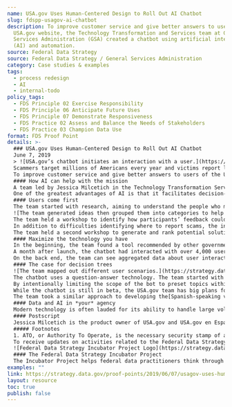 ```yaml
---
name: USA.gov Uses Human-Centered Design to Roll Out AI Chatbot
slug: fdspp-usagov-ai-chatbot
description: To improve customer service and give better answers to users of the
  USA.gov website, the Technology Transformation and Services team at General
  Services Administration (GSA) created a chatbot using artificial intelligence
  (AI) and automation.
source: Federal Data Strategy
source: Federal Data Strategy / General Services Administration
category: Case studies & examples
tags:
  - process redesign
  - AI
  - internal-todo
policy_tags:
  - FDS Principle 02 Exercise Responsibility
  - FDS Principle 06 Anticipate Future Uses
  - FDS Principle 07 Demonstrate Responsiveness
  - FDS Practice 02 Assess and Balance the Needs of Stakeholders
  - FDS Practice 03 Champion Data Use
format: FDS Proof Point
details: >-
  ### USA.gov Uses Human-Centered Design to Roll Out AI Chatbot
  June 7, 2019
  > ![USA.gov’s chatbot initiates an interaction with a user.](https://strategy.data.gov/assets/img/posts/2019-06-07-image001.png "A screenshot showing how USA.gov’s chatbot initiates an interaction with a user.")USA.gov’s chatbot initiates an interaction with a user.
  Scammers target millions of Americans every year and victims report losing more than $1 billion to various types of scams. People regularly visit US government websites and social media feeds for help with distinguishing scams from legitimate transactions, reporting scams, and determining whether lost money can be recovered.
  To improve customer service and give better answers to users of the USA.gov website, the Technology Transformation and Services team at General Services Administration (GSA) created a chatbot using artificial intelligence (AI) and automation. As an addition to the USA.gov call center and its team of staff that answers questions from the public, this beta project holds great potential for the public to get the help they need with scams.
  #### How AI can help with the mission
  A team led by Jessica Milcetich in the Technology Transformation Services at GSA was charged with improving website content on scams for users. They did not start the scams work thinking AI would be the solution, but after talking to their users and hearing some of their challenges, they realized that AI might help. It seemed like a bot that could easily walk a user through redressing a challenge might work for the particular purpose of helping users navigate information about scams. The team wanted to explore AI because they wanted to see if automation would make it easier and more efficient to get users the answers to their questions.
  One of the greatest advantages of AI is that it facilitates decision-making by making the process faster and smarter. At the same time, machines, including chat bots, can continuously perform the same task without getting bored or tired and produce relatively consistent outcomes compared to humans.
  #### Users come first
  The team started with research, aiming to understand the people who might be using their planned chatbot. They recruited 32 people who had previously contacted USA.gov staff about scams either on Facebook or through the call center. Participants were asked to share their experiences with scams, their emotions, and what made them decide to file a report.
  ![The team generated ideas then grouped them into categories to help organize possible next steps.](https://strategy.data.gov/assets/img/posts/2019-06-07-image002.jpg "Photo of post-it notes with generated ideas that were grouped into categories to help organize possible next steps.")The team generated ideas then grouped them into categories to help organize possible next steps.
  The team held a workshop to identify how participants’ feedback could be grouped by themes, turned into actionable items, and prioritized. The user-centered approach helped add specificity to the team’s initial problem statement. They confirmed that users struggled with reporting scams generally. However, unlike the initial hypothesis, users could already navigate guidance easily once they knew that the Federal Trade Commission (FTC) was the right authority to respond to scam complaints. Rather than help with complaint paperwork, users wanted help identifying FTC as the proper responding agency in the first place.
  In addition to difficulties identifying where to report scams, the interviewees wondered how to identify a scam and whether they could recover money they had lost in a scam.
  The team held a second workshop to generate and rank potential solutions. They concluded that a personalized experience might provide better outcomes for users, which led to the idea that later became a friendly chatbot living on three of the USA.gov webpages about scams (with plans to expand later).
  #### Maximize the technology you have
  In the beginning, the team found a tool recommended by other government agencies and the private sector. The company decided not to go through the GSA approval process, however. Looking for easier-to-deploy options, the team learned that their marketing platform, HubSpot, offered chatbot building capability. With an already existing ATO[1](https://strategy.data.gov/proof-points/2019/06/07/usagov-uses-human-centered-design-to-roll-out-ai-chatbot/#fn:1)and a user-friendly tool that followed a simple if-then logic system, the team was able to create a test bot, which they deployed to the website in February 2019.
  A month after launch, the chatbot had interacted with over 4,000 users. Seventy-eight percent of them successfully completed a task: asked a question and received a satisfactory answer.
  On the back end, the team can see aggregated data about user interaction, including where they drop off in the logic path, which provides valuable information for further refining the bot.
  #### The case for decision trees
  ![The team mapped out different user scenarios.](https://strategy.data.gov/assets/img/posts/2019-06-07-image003.jpg "A sketch showing how the team mapped out different user scenarios.")The team mapped out different user scenarios.
  The chatbot uses a question-answer technology. The team started with this approach because the setup was more straightforward than one involving processing user-entered free-text. Furthermore, starting with preset options presented a good way to test whether questions generated from user research would match the live user interaction. Down the road, findings from this phase will help provide information about how to map free text to general topics.
  By intentionally limiting the scope of the bot to preset topics within the scam remediation themes, the team had better control over users’ experience interacting with the bot.
  While the chatbot is still in beta, the USA.gov team has big plans for the future. The bot will tackle a wider range of topics, accept free text entries and respond in kind, analyze user satisfaction, and integrate with the existing contact center.
  The team took a similar approach to developing the[Spanish-speaking version of the bot](https://www.usa.gov/espanol/quejas-estafas). Going forward, they hope to identify what exact questions resonate with the Spanish-speaking audience. Based on their experience with other topics on the site, they expect some similarities, but also key differences that will require developing new logic flows.
  #### Data and AI in *your* agency
  Modern technology is often lauded for its ability to handle large volumes of unstructured data. Designing and rolling out the USAGov chatbot, however, shows that AI can support great customer experience and uncover useful insights without diving into the world of Big Data. Through careful planning and interactions with real users, the USA.gov team realized that relatively limited interactions with preset logic trees would provide exactly the sort of data needed to support their users and lead to further improvements down the line.
  #### Postscript
  Jessica Milcetich is the product owner of USA.gov and USA.gov en Español. To learn more about this project, check it out “[Breaking into Artificial Intelligence: Meet Our USAGov ChatBot!](https://blog.usa.gov/breaking-into-artificial-intelligence-meet-sam-the-chatbot)” or contact Jessica at [jessica.milcetich@gsa.gov](mailto:jessica.milcetich@gsa.gov).
  ##### Footnotes
  1. ATO, or Authority To Operate, is the necessary security stamp of approval that a software must earn before agency users may work with it. [↩](https://strategy.data.gov/proof-points/2019/06/07/usagov-uses-human-centered-design-to-roll-out-ai-chatbot/#fnref:1)
  To receive updates on activities related to the Federal Data Strategy, please [sign up for the newsletter](https://public.govdelivery.com/accounts/USGSA/subscribers/new?topic_id=USGSA_756).
  ![Federal Data Strategy Incubator Project Logo](https://strategy.data.gov/assets/img/federal-data-strategy-incubator-project-logo.png)
  #### The Federal Data Strategy Incubator Project
  The Incubator Project helps federal data practitioners think through how to improve government services, enabling the public to get the most out of federal data. This Proof Point and others will highlight the many successes and challenges data innovators face every day, revealing valuable lessons learned to share with data practitioners throughout government.
examples: ""
link: https://strategy.data.gov/proof-points/2019/06/07/usagov-uses-human-centered-design-to-roll-out-ai-chatbot/
layout: resource
toc: true
publish: false
---
```

